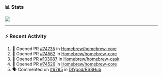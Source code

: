### :bar_chart: Stats

<a href="#">
  <img align="center" src="https://github-readme-stats.vercel.app/api?username=tuzi3040&show_icons=true&theme=dark" />
</a>

---

### :zap: Recent Activity

<!--START_SECTION:activity-->
1. 💪 Opened PR [#74735](https://github.com/Homebrew/homebrew-core/pull/74735) in [Homebrew/homebrew-core](https://github.com/Homebrew/homebrew-core)
2. 💪 Opened PR [#74562](https://github.com/Homebrew/homebrew-core/pull/74562) in [Homebrew/homebrew-core](https://github.com/Homebrew/homebrew-core)
3. 💪 Opened PR [#103087](https://github.com/Homebrew/homebrew-cask/pull/103087) in [Homebrew/homebrew-cask](https://github.com/Homebrew/homebrew-cask)
4. 💪 Opened PR [#74526](https://github.com/Homebrew/homebrew-core/pull/74526) in [Homebrew/homebrew-core](https://github.com/Homebrew/homebrew-core)
5. 🗣 Commented on [#6795](https://github.com/DIYgod/RSSHub/issues/6795) in [DIYgod/RSSHub](https://github.com/DIYgod/RSSHub)
<!--END_SECTION:activity-->
